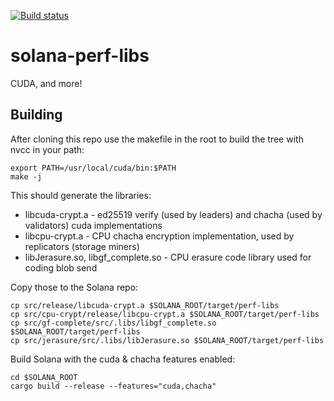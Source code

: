 [![Build status](https://badge.buildkite.com/dcc97a44f655a7473ff0f836a2cf154dff016a66db8e4f7405.svg?branch=master)](https://buildkite.com/solana-labs/wool)

# solana-perf-libs
CUDA, and more!

## Building
After cloning this repo use the makefile in the root to build the tree
with nvcc in your path:

    export PATH=/usr/local/cuda/bin:$PATH
    make -j

This should generate the libraries:
* libcuda-crypt.a - ed25519 verify (used by leaders) and chacha (used by validators) cuda implementations
* libcpu-crypt.a - CPU chacha encryption implementation, used by replicators (storage miners)
* libJerasure.so, libgf\_complete.so - CPU erasure code library used for coding blob send

Copy those to the Solana repo:

    cp src/release/libcuda-crypt.a $SOLANA_ROOT/target/perf-libs
    cp src/cpu-crypt/release/libcpu-crypt.a $SOLANA_ROOT/target/perf-libs
    cp src/gf-complete/src/.libs/libgf_complete.so $SOLANA_ROOT/target/perf-libs
    cp src/jerasure/src/.libs/libJerasure.so $SOLANA_ROOT/target/perf-libs

Build Solana with the cuda & chacha features enabled:

    cd $SOLANA_ROOT
    cargo build --release --features="cuda,chacha"
